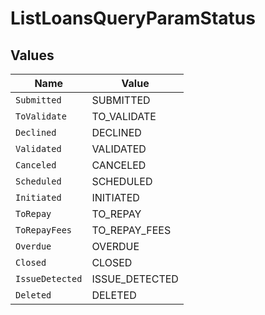 # ListLoansQueryParamStatus


## Values

| Name            | Value           |
| --------------- | --------------- |
| `Submitted`     | SUBMITTED       |
| `ToValidate`    | TO_VALIDATE     |
| `Declined`      | DECLINED        |
| `Validated`     | VALIDATED       |
| `Canceled`      | CANCELED        |
| `Scheduled`     | SCHEDULED       |
| `Initiated`     | INITIATED       |
| `ToRepay`       | TO_REPAY        |
| `ToRepayFees`   | TO_REPAY_FEES   |
| `Overdue`       | OVERDUE         |
| `Closed`        | CLOSED          |
| `IssueDetected` | ISSUE_DETECTED  |
| `Deleted`       | DELETED         |